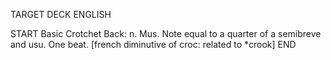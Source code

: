 TARGET DECK
ENGLISH

START
Basic
Crotchet
Back: n. Mus. Note equal to a quarter of a semibreve and usu. One beat. [french diminutive of croc: related to *crook]
END
